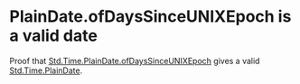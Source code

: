 # PlainDate.ofDaysSinceUNIXEpoch is a valid date

Proof that
[Std.Time.PlainDate.ofDaysSinceUNIXEpoch](https://github.com/leanprover/lean4/blob/v4.15.0-rc1/src/Std/Time/Date/PlainDate.lean#L79) gives a valid
[Std.Time.PlainDate](https://github.com/leanprover/lean4/blob/v4.15.0-rc1/src/Std/Time/Date/PlainDate.lean#L24).
